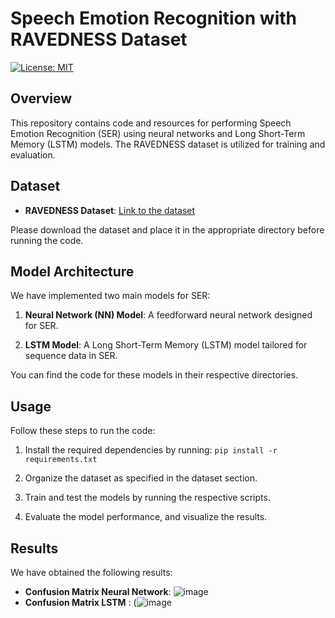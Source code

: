 # Speech Emotion Recognition with RAVEDNESS Dataset

[![License: MIT](https://img.shields.io/badge/License-MIT-blue.svg)](https://opensource.org/licenses/MIT)

## Overview

This repository contains code and resources for performing Speech Emotion Recognition (SER) using neural networks and Long Short-Term Memory (LSTM) models. The RAVEDNESS dataset is utilized for training and evaluation.

## Dataset

- **RAVEDNESS Dataset**: [Link to the dataset](#https://www.kaggle.com/datasets/uwrfkaggler/ravdess-emotional-speech-audio)

Please download the dataset and place it in the appropriate directory before running the code.

## Model Architecture

We have implemented two main models for SER:

1. **Neural Network (NN) Model**: A feedforward neural network designed for SER.

2. **LSTM Model**: A Long Short-Term Memory (LSTM) model tailored for sequence data in SER.

You can find the code for these models in their respective directories.

## Usage

Follow these steps to run the code:

1. Install the required dependencies by running: `pip install -r requirements.txt`

2. Organize the dataset as specified in the dataset section.

3. Train and test the models by running the respective scripts.

4. Evaluate the model performance, and visualize the results.

## Results

We have obtained the following results:

- **Confusion Matrix Neural Network**: ![image](https://github.com/Harsh-Dhingra/Speech_Emotion_Recognition/assets/30833991/e8e6045e-7265-4729-b10d-0f43cf3ae5dd)
- **Confusion Matrix LSTM** : (![image](https://github.com/Harsh-Dhingra/Speech_Emotion_Recognition/assets/30833991/17172153-bb02-4430-8053-beb03be9ba1f)

